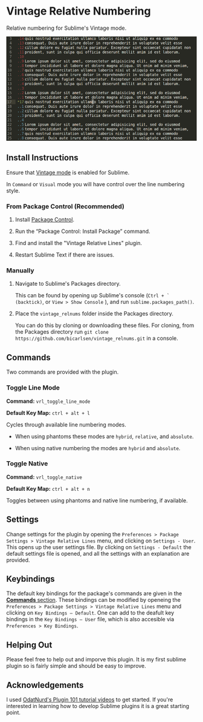 # Vintage Relative Numbering
Relative numbering for Sublime's Vintage mode.

![Example](example.png)

## Install Instructions

Ensure that [Vintage mode](https://www.sublimetext.com/docs/3/vintage.html) is enabled for Sublime.

In `Command` or `Visual` mode you will have control over the line numbering style.

### From Package Control (Recommended)

1. Install [Package Control](https://packagecontrol.io/installation).

2. Run the “Package Control: Install Package” command.

3. Find and install the "Vintage Relative Lines" plugin.

4. Restart Sublime Text if there are issues.

### Manually

1. Navigate to Sublime's Packages directory. 

    This can be found by opening up Sublime's console (``Ctrl + ` (backtick)``, or `View > Show Console` ), and run `sublime.packages_path()`.

2. Place the `vintage_relnums` folder inside the Packages directory. 

    You can do this by cloning or downloading these files.
    For cloning, from the Packages directory run `git clone https://github.com/bicarlsen/vintage_relnums.git` in a console.

## Commands

Two commands are provided with the plugin.

### Toggle Line Mode
**Command:** `vrl_toggle_line_mode`

**Default Key Map:** `ctrl + alt + l`

Cycles through available line numbering modes.

+ When using phantoms these modes are `hybrid`, `relative`, and `absolute`.

+ When using native numbering the modes are `hybrid` and `absolute`.

### Toggle Native
**Command:** `vrl_toggle_native`

**Default Key Map:** `ctrl + alt + n`

Toggles between using phantoms and native line numbering, if available.

## Settings
Change settings for the plugin by opening the `Preferences > Package Settings > Vintage Relative Lines` menu, and clicking on `Settings - User`. This opens up the user settings file. By clicking on `Settings - Default` the default settings file is opened, and all the settings with an explanation are provided.


## Keybindings
The default key bindings for the package's commands are given in the [**Commands** section](#commands). These bindings can be modified by openeing the `Preferences > Package Settings > Vintage Relative Lines` menu and clicking on `Key Bindings – Default`. One can add to the deafult key bindings in the `Key Bindings – User` file, which is also accesible via `Preferences > Key Bindings`.

## Helping Out

Please feel free to help out and imporve this plugin. It is my first sublime plugin so is fairly simple and should be easy to improve.

## Acknowledgements

I used [OdatNurd's Plugin 101 tutorial videos](https://youtube.com/playlist?list=PLGfKZJVuHW91zln4ADyZA3sxGEmq32Wse) to get started. If you're interested in learning how to develop Sublime plugins it is a great starting point.